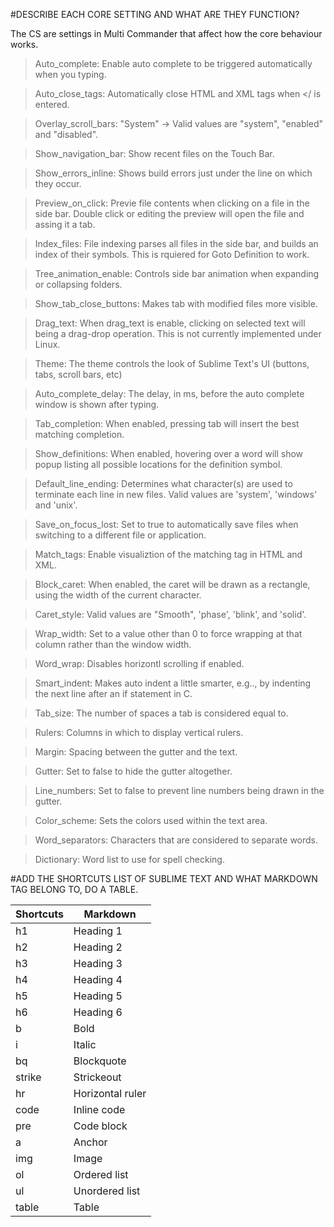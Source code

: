 #DESCRIBE EACH CORE SETTING AND WHAT ARE THEY FUNCTION?

The CS are settings in Multi Commander that affect how the core behaviour works. 

> Auto_complete: Enable auto complete to be triggered automatically when you typing.

> Auto_close_tags: Automatically close HTML and XML tags when </ is entered.

> Overlay_scroll_bars: "System" -> Valid values are "system", "enabled" and "disabled".

> Show_navigation_bar: Show recent files on the Touch Bar.

> Show_errors_inline: Shows build errors just under the line on which they occur.

> Preview_on_click: Previe file contents when clicking on a file in the side bar. Double click or editing the preview will open the file and assing it a tab.

> Index_files: File indexing parses all files in the side bar, and builds an index of their symbols. This is rquiered for Goto Definition to work.

> Tree_animation_enable: Controls side bar animation when expanding or collapsing folders.

> Show_tab_close_buttons: Makes tab with modified files more visible.

> Drag_text: When drag_text is enable, clicking on selected text will being a drag-drop operation. This is not currently implemented under Linux.

> Theme: The theme controls the look of Sublime Text's UI (buttons, tabs, scroll bars, etc)

> Auto_complete_delay: The delay, in ms, before the auto complete window is shown after typing.

> Tab_completion: When enabled, pressing tab will insert the best matching completion.

> Show_definitions: When enabled, hovering over a word will show popup listing all possible locations for the definition symbol.

> Default_line_ending: Determines what character(s) are used to terminate each line in new files. Valid values are 'system', 'windows' and 'unix'.

> Save_on_focus_lost: Set to true to automatically save files when switching to a different file or application.

> Match_tags: Enable visualiztion of the matching tag in HTML and XML.

> Block_caret: When enabled, the caret will be drawn as a rectangle, using the width of the current character.

> Caret_style: Valid values are "Smooth", 'phase', 'blink', and 'solid'.

> Wrap_width: Set to a value other than 0 to force wrapping at that column rather than the window width.

> Word_wrap: Disables horizontl scrolling if enabled. 

> Smart_indent: Makes auto indent a little smarter, e.g.., by indenting the next line after an if statement in C.

> Tab_size: The number of spaces a tab is considered equal to.

> Rulers: Columns in which to display vertical rulers.

> Margin: Spacing between the gutter and the text.

> Gutter: Set to false to hide the gutter altogether.

> Line_numbers: Set to false to prevent line numbers being drawn in the gutter.

> Color_scheme: Sets the colors used within the text area.

> Word_separators: Characters that are considered to separate words.

> Dictionary: Word list to use for spell checking.


#ADD THE SHORTCUTS LIST OF SUBLIME TEXT AND WHAT MARKDOWN TAG BELONG TO, DO A TABLE.

| Shortcuts | Markdown | 
| --------- | -------- |
| h1  | Heading 1 |
| h2  | Heading 2 |
| h3  | Heading 3 |
| h4  | Heading 4 | 
| h5  | Heading 5 |
| h6  | Heading 6 |
| b   | Bold      |
| i   | Italic    |
| bq  | Blockquote |
| strike  |Strickeout | 
| hr  | Horizontal ruler |
| code  | Inline code |
| pre  | Code block |
| a   | Anchor   |
| img  | Image   |
| ol   | Ordered list |
| ul   | Unordered list |
| table  | Table |


